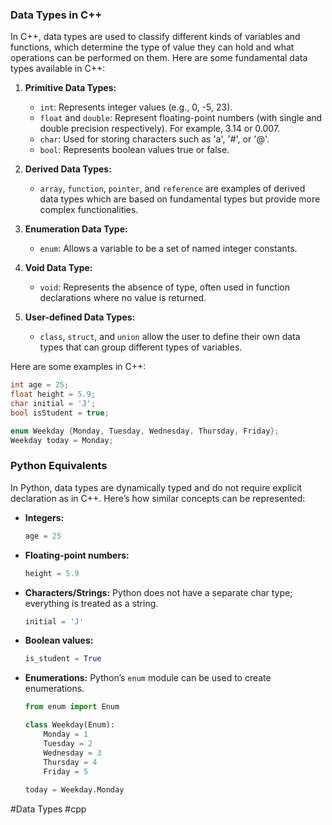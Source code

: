 ### Data Types in C++

In C++, data types are used to classify different kinds of variables and functions, which determine the type of value they can hold and what operations can be performed on them. Here are some fundamental data types available in C++:

1. **Primitive Data Types:**
   - `int`: Represents integer values (e.g., 0, -5, 23).
   - `float` and `double`: Represent floating-point numbers (with single and double precision respectively). For example, 3.14 or 0.007.
   - `char`: Used for storing characters such as 'a', '#', or '@'.
   - `bool`: Represents boolean values true or false.

2. **Derived Data Types:**
   - `array`, `function`, `pointer`, and `reference` are examples of derived data types which are based on fundamental types but provide more complex functionalities.

3. **Enumeration Data Type:**
   - `enum`: Allows a variable to be a set of named integer constants.

4. **Void Data Type:**
   - `void`: Represents the absence of type, often used in function declarations where no value is returned.

5. **User-defined Data Types:**
   - `class`, `struct`, and `union` allow the user to define their own data types that can group different types of variables.

Here are some examples in C++:
```cpp
int age = 25;
float height = 5.9;
char initial = 'J';
bool isStudent = true;

enum Weekday {Monday, Tuesday, Wednesday, Thursday, Friday};
Weekday today = Monday;
```

### Python Equivalents

In Python, data types are dynamically typed and do not require explicit declaration as in C++. Here’s how similar concepts can be represented:

- **Integers:**
  ```python
  age = 25
  ```
  
- **Floating-point numbers:**
  ```python
  height = 5.9
  ```
  
- **Characters/Strings:**
  Python does not have a separate char type; everything is treated as a string.
  ```python
  initial = 'J'
  ```

- **Boolean values:**
  ```python
  is_student = True
  ```

- **Enumerations:**
  Python’s `enum` module can be used to create enumerations.
  ```python
  from enum import Enum
  
  class Weekday(Enum):
      Monday = 1
      Tuesday = 2
      Wednesday = 3
      Thursday = 4
      Friday = 5
      
  today = Weekday.Monday
  ```

#Data Types #cpp